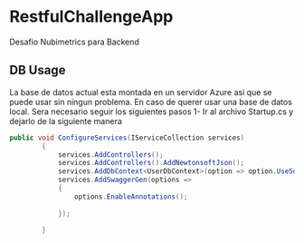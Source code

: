# RestfulChallengeApp
Desafio Nubimetrics para Backend
## DB Usage
La base de datos actual esta montada en un servidor Azure asi que se puede usar sin ningun problema.
En caso de querer usar una base de datos local. Sera necesario seguir los siguientes pasos
1- Ir al archivo Startup.cs y dejarlo de la siguiente manera
```c#
public void ConfigureServices(IServiceCollection services)
        {
            services.AddControllers();
            services.AddControllers().AddNewtonsoftJson();
            services.AddDbContext<UserDbContext>(option => option.UseSqlServer(@"Data Source=(localdb)\MSSQLLocalDB;Initial Catalog=UsersDb;"));
            services.AddSwaggerGen(options =>
            {
                options.EnableAnnotations();
               
            });

        }
```
